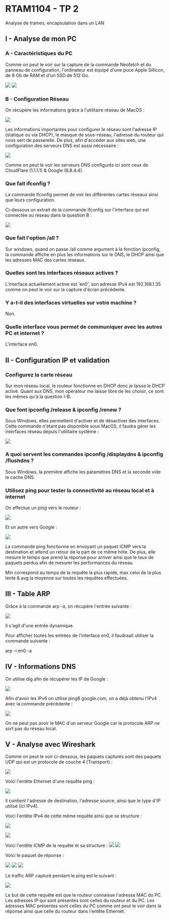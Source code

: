 # RTAM1104 - TP 2

Analyse de trames, encapsulation dans un LAN

## I - Analyse de mon PC

### A - Caractéristiques du PC

Comme on peut le voir sur la capture de la commande Neofetch et du panneau de configuration, l'ordinateur est équipé d'une puce Apple Sillicon, de 8 Gb de RAM et d'un SSD de 512 Go.

![](https://i.ibb.co/M6pZQrW/Capture-d-cran-2021-02-10-13-51-12.png)
![](https://i.ibb.co/bmxqQ9R/Capture-d-cran-2021-02-10-13-52-41.png)

### B - Configuration Réseau

On récupère les informations grâce à l'utilitaire réseau de MacOS :

![](https://i.ibb.co/5j8tfwJ/Capture-d-cran-2021-02-10-13-35-51.png)

Les informations importantes pour configurer le réseau sont l'adresse IP (statique ou via DHCP), le masque de sous-réseau, l'adresse du routeur qui nous sert de passerelle. De plus, afin d'accéder aux sites web, une configuration des serveurs DNS est aussi nécessaire :

![](https://i.ibb.co/J28LQfh/Capture-d-cran-2021-02-10-13-42-29.png)

Comme on peut le voir les serveurs DNS configurés ici sont ceux de CloudFlare (1.1.1.1) & Google (8.8.4.4).

### Que fait ifconfig ?

La commande ifconfig permet de voir les différentes cartes réseaux ainsi que leurs configuration.

Ci-dessous un extrait de la commande ifconfig sur l'interface qui est connectée au réseau dans la question B : 

![](https://i.ibb.co/jgtRV7j/Capture-d-cran-2021-02-10-13-46-25.png)

### Que fait l'option /all ?

Sur windows, quand on passe /all comme argument à la fonction ipconfig, la commande affiche en plus les informations sur le DNS, le DHCP ainsi que les adresses MAC des cartes réseaux.

### Quelles sont les interfaces réseaux actives ?

L'interface actuellement active est 'en0', son adresse IPv4 est 192.168.1.35 comme on peut le voir sur la capture d'écran précédente.

### Y a-t-il des interfaces virtuelles sur votre machine ?

Non.

### Quelle interface vous permet de communiquer avec les autres PC et internet ?

L'interface en0.

## II - Configuration IP et validation

### Configurez la carte réseau

Sur mon réseau local, le routeur fonctionne en DHCP donc je laisse le DHCP activé. Quant aux DNS, mon opérateur me laisse libre de les choisir, ce sont les mêmes qu'à la question I-B.

### Que font ipconfig /release & ipconfig /renew ?

Sous Windows, elles permettent d'activer et de désactiver des interfaces. Cette commande n'étant pas disponible sous MacOS, il faudra gérer les interfaces réseau depuis l'utilitaire système :

![](https://i.ibb.co/0BXrVJ4/Capture-d-cran-2021-02-10-14-17-30.png)

### A quoi servent les commandes ipconfig /displaydns & ipconfig /flushdns ?

Sous Windows, la première affiche les paramètres DNS et la seconde vide le cache DNS.

### Utilisez ping pour tester la connectivité au réseau local et à internet

On effectue un ping vers le routeur :

![](https://i.ibb.co/rtwpBzx/Capture-d-cran-2021-02-10-14-23-07.png)

Et un autre vers Google : 

![](https://i.ibb.co/rFKdBfT/Capture-d-cran-2021-02-10-14-25-02.png)

La commande ping fonctionne en envoyant un paquet ICMP vers la destination et attend un retour de la part de ce même hôte. De plus, elle mesure le temps que prend la réponse pour arriver ainsi que le taux de paquets perdus afin de mesurer les performances du réseau.

Min correspond au temps de la requête la plus rapide, max celui de la plus lente & avg la moyenne sur toutes les requêtes effectuées.

## III - Table ARP

Grâce à la commande arp -a, on récupère l'entrée suivante :

![](https://i.ibb.co/wcG6MpJ/Capture-d-cran-2021-02-10-14-31-36.png)

Il s'agit d'une entrée dynamique.

Pour afficher toutes les entrées de l'interface en0, il faudraait utiliser la commande suivante :

arp -i en0 -a

## IV - Informations DNS

On utilise dig afin de récupérer les IP de Google :

![](https://i.ibb.co/q0JK4Y5/Capture-d-cran-2021-02-10-14-36-07.png)

Afin d'avoir les IPv6 on utilise ping6 google.com, on a déjà obtenu l'IPv4 avec la commande précédente :

![](https://i.ibb.co/ZBXhNf7/Capture-d-cran-2021-02-10-14-46-50.png)

On ne peut pas avoir le MAC d'un serveur Google car le protocole ARP ne sort pas du réseau local.

## V - Analyse avec Wireshark

Comme on peut le voir ci-dessous, les paquets capturés sont des paquets UDP qui est un protocole de couche 4 (Transport) : 

![](https://i.ibb.co/xz8kR6y/Capture-d-cran-2021-02-10-14-56-52.png)

Voici l'entête Ethernet d'une requête ping :

![](https://i.ibb.co/wWkQ3tm/Capture-d-cran-2021-02-10-15-01-30.png)

Il contient l'adresse de destination, l'adresse source, ainsi que le type d'IP utilisé (ici IPv4).

Voici l'entête IPv4 de cette même requête ainsi que se structure :

![](https://i.ibb.co/z2DzzWj/Capture-d-cran-2021-02-10-15-03-47.png)

![](https://upload.wikimedia.org/wikipedia/commons/thumb/7/71/IPv4_Packet_-en.svg/1200px-IPv4_Packet_-en.svg.png)


Voici l'entête ICMP de la requête et sa structure : 
![](https://i.ibb.co/rZrJJsh/Capture-d-cran-2021-02-10-15-07-20.png)
![](https://www.researchgate.net/profile/Md_Nazmul_Islam/publication/316727741/figure/fig6/AS:614213521272838@1523451323139/Full-ICMP-Header-and-punnel.png)

Voici le paquet de réponse : 

![](https://i.ibb.co/bKZb28f/Capture-d-cran-2021-02-10-15-14-52.png)
![](https://i.ibb.co/7rpd10R/Capture-d-cran-2021-02-10-15-15-43.png)
![](https://i.ibb.co/7gbDqQD/Capture-d-cran-2021-02-10-15-16-26.png)


Le traffic ARP capturé pendant le ping est le suivant :

![](https://i.ibb.co/dt5VH5C/Capture-d-cran-2021-02-10-15-18-23.png)

Le but de cette requête est que le routeur connaisse l'adresse MAC du PC. Les adresses IP qui sont présentes sont celles du routeur et du PC. Les adresses MAC présentes sont celles du PC comme ont peut le voir dans la réponse ainsi que celle du routeur dans l'entête Ethernet.
